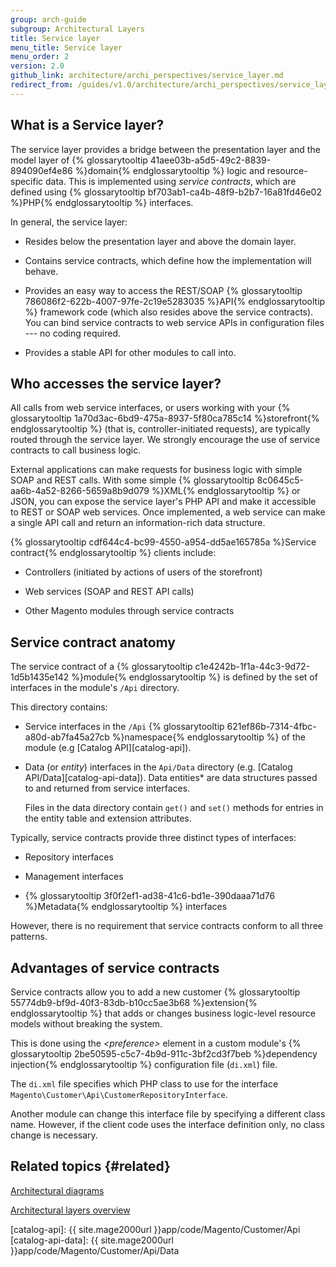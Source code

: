 ```yaml
---
group: arch-guide
subgroup: Architectural Layers
title: Service layer
menu_title: Service layer
menu_order: 2
version: 2.0
github_link: architecture/archi_perspectives/service_layer.md
redirect_from: /guides/v1.0/architecture/archi_perspectives/service_layer.html
---
```


## What is a Service layer?

The service layer provides a bridge between the presentation layer and the model layer of {% glossarytooltip 41aee03b-a5d5-49c2-8839-894090ef4e86 %}domain{% endglossarytooltip %} logic and resource-specific data.
This is implemented using *service contracts*, which are defined using {% glossarytooltip bf703ab1-ca4b-48f9-b2b7-16a81fd46e02 %}PHP{% endglossarytooltip %} interfaces.

In general, the service layer:

* Resides below the presentation layer and above the domain layer.

* Contains service contracts, which define how the implementation will behave.

* Provides an easy way to access the REST/SOAP {% glossarytooltip 786086f2-622b-4007-97fe-2c19e5283035 %}API{% endglossarytooltip %} framework code (which also resides above the service contracts).
You can bind service contracts to web service APIs in configuration files --- no coding required.

* Provides a stable API for other modules to call into.

## Who accesses the service layer?

All calls from web service interfaces, or users working with your {% glossarytooltip 1a70d3ac-6bd9-475a-8937-5f80ca785c14 %}storefront{% endglossarytooltip %} (that is, controller-initiated requests), are typically routed through the service layer.
We strongly encourage the use of service contracts to call business logic.

External applications can make requests for business logic with simple SOAP and REST calls.
With some simple {% glossarytooltip 8c0645c5-aa6b-4a52-8266-5659a8b9d079 %}XML{% endglossarytooltip %} or JSON, you can expose the service layer's PHP API and make it accessible to REST or SOAP web services.
Once implemented, a web service can make a single API call and return an information-rich data structure.

{% glossarytooltip cdf644c4-bc99-4550-a954-dd5ae165785a %}Service contract{% endglossarytooltip %} clients include:

* Controllers (initiated by actions of users of the storefront)

* Web services (SOAP and REST API calls)

* Other Magento modules through service contracts

## Service contract anatomy

The service contract of a {% glossarytooltip c1e4242b-1f1a-44c3-9d72-1d5b1435e142 %}module{% endglossarytooltip %} is defined by the set of interfaces in the module's `/Api` directory.

This directory contains:

* Service interfaces in the `/Api` {% glossarytooltip 621ef86b-7314-4fbc-a80d-ab7fa45a27cb %}namespace{% endglossarytooltip %} of the module (e.g [Catalog API][catalog-api]).

* Data (or *entity*) interfaces in the `Api/Data` directory (e.g. [Catalog API/Data][catalog-api-data]).
  Data entities* are data structures passed to and returned from service interfaces.
  
  Files in the data directory contain `get()` and `set()` methods for entries in the entity table and extension attributes.

Typically, service contracts provide three distinct types of interfaces:

* Repository interfaces

* Management interfaces

* {% glossarytooltip 3f0f2ef1-ad38-41c6-bd1e-390daaa71d76 %}Metadata{% endglossarytooltip %} interfaces

However, there is no requirement that service contracts conform to all three patterns.

## Advantages of service contracts

Service contracts allow you to add a new customer {% glossarytooltip 55774db9-bf9d-40f3-83db-b10cc5ae3b68 %}extension{% endglossarytooltip %} that adds or changes business logic-level resource models without breaking the system.

This is done using the *&lt;preference&gt;* element in a custom module's {% glossarytooltip 2be50595-c5c7-4b9d-911c-3bf2cd3f7beb %}dependency injection{% endglossarytooltip %} configuration file (`di.xml`) file.

The `di.xml` file specifies which PHP class to use for the interface `Magento\Customer\Api\CustomerRepositoryInterface`.

Another module can change this interface file by specifying a different class name.
However, if the client code uses the interface definition only, no class change is necessary.

## Related topics {#related}

<a href="{{page.baseurl}}/architecture/archi_perspectives/arch_diagrams.html">Architectural diagrams</a>

<a href="{{page.baseurl}}/architecture/archi_perspectives/ALayers_intro.html">Architectural layers overview</a>

[catalog-api]: {{ site.mage2000url }}app/code/Magento/Customer/Api
[catalog-api-data]: {{ site.mage2000url }}app/code/Magento/Customer/Api/Data
